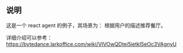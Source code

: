 ## 说明

这是一个 react agent 的例子，其场景为： 根据用户的描述推荐餐厅。

详细介绍可以参考： https://bytedance.larkoffice.com/wiki/VlVOwQDtei5ietkI5eOc3VAgnyU
